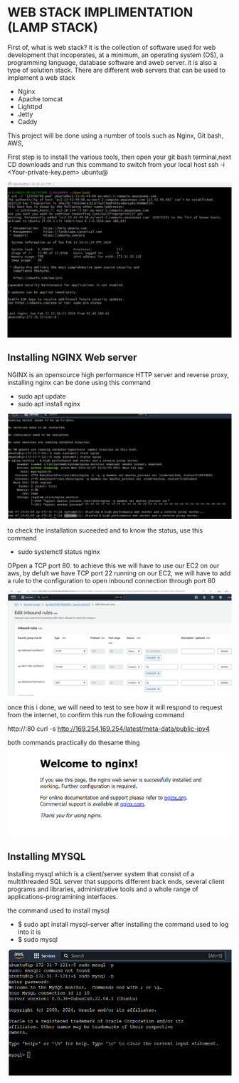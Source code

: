 # WEB STACK IMPLIMENTATION (LAMP STACK)

First of, what is web stack? it is the collection of software used for web development that incoperates, at a minimum, an operating system (OS), a programming language, database software and aweb server. it is also a type of solution stack.
There are different web servers that can be used to implement a web stack
  - Nginx
  - Apache tomcat
  - Lighttpd
  - Jetty
  - Caddy

This project will be done using a number of tools such as 
Nginx, Git bash, AWS,

First step is to install the various tools, then open your git bash terminal,next CD downloads and run this command to switch from your local host
ssh -i <Your-private-key.pem> ubuntu@<EC2-Public-IP-address>

![alt text](images/mintty_qtj0k0IJBc.png)

## Installing NGINX Web server

NGINX is an opensource high performance HTTP server and reverse proxy, installing nginx can be done using this command

- sudo apt update
- sudo apt install nginx

![uh](images/msedge_fXWsgW2oqG.png)

to check the installation suceeded and to know the status, use this command
- sudo systemctl status nginx

OPpen a TCP port 80. to achieve this we will have to use our EC2 on our aws, by defult we have TCP port 22 running on our EC2, we will have to add a rule to the configuration to open inbound connection through port 80

![yg](images/msedge_n4CaW4ZqMR.png)

once this i done, we will need to test to see how it will respond to request from the internet,
to confirm this run the following command

http://<Public-IP-Address>:80
curl -s http://169.254.169.254/latest/meta-data/public-ipv4
 
both commands practically do thesame thing

![ca](images/msedge_1ubHnzbpCA.png)

## Installing MYSQL

Installing mysql which is a client/server system that consist of a multithreaded SQL server that supports different back ends, several client programs and libraries, administrative tools and a whole range of applications-programining interfaces.

the command used to install mysql
- $ sudo apt install mysql-server
after installing the command used to log into it is
- $ sudo mysql

![rw](images/msedge_IRqIWLZQRW.png)


